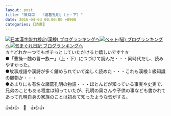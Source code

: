 ```yaml
---
layout: post
title: "陳舜臣　　「諸葛孔明」（上・下）"
date: 2016-04-03 00:00:00 +0900
categories: [読書]
---
```


[![](/syuusyuu9701/assets/images/陳舜臣-「諸葛孔明」（上・下）-br_c_3028_1.gif)](http://blog.with2.net/link.php?1659096:3028 "日本漢字能力検定(漢検) ブログランキングへ")[日本漢字能力検定(漢検) ブログランキングへ](http://blog.with2.net/link.php?1659096:3028)[![](/syuusyuu9701/assets/images/陳舜臣-「諸葛孔明」（上・下）-br_c_1348_1.gif)](http://blog.with2.net/link.php?1659096:1348 "ペット(猫) ブログランキングへ")[ペット(猫) ブログランキングへ](http://blog.with2.net/link.php?1659096:1348)[![](/syuusyuu9701/assets/images/陳舜臣-「諸葛孔明」（上・下）-br_c_9257_1.gif)](http://blog.with2.net/link.php?1659096:9257 "気まぐれ日記 ブログランキングへ")[気まぐれ日記 ブログランキングへ](http://blog.with2.net/link.php?1659096:9257)  
☆↑どれか一つでもポチっとしていただけると嬉しいです↑☆  
●「曹操―魏の曹一族ー」（上・下）につづけて読んだ・・・同時代だし、読みやすかった。  
●故事成語や漢詩が多く鏤められていて楽しく読めた・・・これも漢検１級知識の賜物か・・・  
●あまりにも有名な諸葛孔明の物語・・・ほとんどが知っている事実や史実で、兄弟のこともある程度は知っていたが、孔明の奥さんや子供の事なども書かれてあって孔明自身の家族のことは初めて知ったような気がする。  
  
👍👍👍　🐒　👍👍👍  